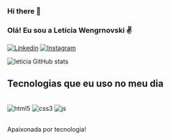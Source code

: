 ### Hi there 👋
### Olá! Eu sou a Letícia Wengrnovski ✌️

[![Linkedin](https://img.shields.io/badge/LinkedIn-0077B5?style=for-the-badge&logo=linkedin&logoColor=white)](https://www.linkedin.com/in/let%C3%ADcia-wengrnovski-b04244121/)
[![Instagram](https://img.shields.io/badge/Instagram-E4405F?style=for-the-badge&logo=instagram&logoColor=white
)](https://www.instagram.com/leticia_t.i/)

![leticia GitHub stats](https://github-readme-stats.vercel.app/api?username=leticiawki&show_icons=true&theme=dracula)

## Tecnologias que eu uso no meu dia

<div style="display: inline_block"><br/>
   <img align="center" alt="html5" src="https://img.shields.io/badge/HTML5-E34F26?style=for-the-badge&logo=html5&logoColor=white"/>
     <img align="center" alt="css3" src="https://img.shields.io/badge/CSS3-1572B6?style=for-the-badge&logo=css3&logoColor=white"/>
     <img align="center" alt="js" src="https://img.shields.io/badge/JavaScript-F7DF1E?style=for-the-badge&logo=javascript&logoColor=black"/>
</div><br/>

Apaixonada por tecnologia!


